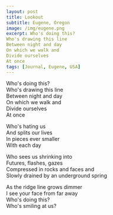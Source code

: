 ```yaml
---
layout: post
title: Lookout
subtitle: Eugene, Oregon
image: /img/eugene.png
excerpt: Who's doing this?  
Who's drawing this line  
Between night and day  
On which we walk and  
Divide ourselves  
At once
tags: [Journal, Eugene, USA]
---
```


Who's doing this?  
Who's drawing this line  
Between night and day  
On which we walk and  
Divide ourselves  
At once  

Who's hating us  
And splits our lives  
In pieces ever smaller  
With each day  

Who sees us shrinking into  
Futures, flashes, gazes  
Compressed in rocks and faces and  
Slowly drained by an underground spring  

As the ridge line grows dimmer  
I see your face from far away  
Who's doing this?  
Who's smiling at us?  
